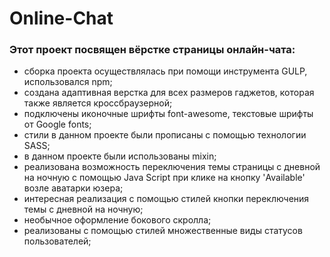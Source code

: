 # Online-Chat
### Этот проект посвящен вёрстке страницы онлайн-чата:
- сборка проекта осуществлялась при помощи инструмента GULP, использовался npm;
- создана адаптивная верстка для всех размеров гаджетов, которая также является кроссбраузерной;
- подключены иконочные шрифты font-awesome, текстовые шрифты от Google fonts;
- стили в данном проекте были прописаны с помощью теxнологии SASS;
- в данном проекте были использованы mixin;
- реализована возможность переключения темы страницы с дневной на ночную c помощью Java Script при клике на кнопку 'Available' возле аватарки юзера;
- интересная реализация с помощью стилей кнопки переключения темы с дневной на ночную;
- необычное оформление бокового скролла;
- реализованы с помощью стилей множественные виды статусов пользователей;
